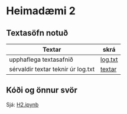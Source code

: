 # Heimadæmi 2

## Textasöfn notuð

| Textar                             | skrá                       |
| ---------------------------------- | -------------------------- |
| upphaflega textasafnið             | [log.txt](../data/log.txt) |
| sérvaldir textar teknir úr log.txt | [textar](../data/search/)  |

## Kóði og önnur svör
Sjá: [H2.ipynb](H2.ipynb)